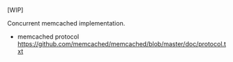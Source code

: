 [WIP]

Concurrent memcached implementation.

* memcached protocol
  https://github.com/memcached/memcached/blob/master/doc/protocol.txt
